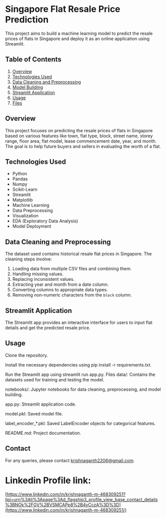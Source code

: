 # Singapore Flat Resale Price Prediction

This project aims to build a machine learning model to predict the resale prices of flats in Singapore and deploy it as an online application using Streamlit.

## Table of Contents
1. [Overview](#overview)
2. [Technologies Used](#technologies-used)
3. [Data Cleaning and Preprocessing](#data-cleaning-and-preprocessing)
4. [Model Building](#model-building)
5. [Streamlit Application](#streamlit-application)
6. [Usage](#usage)
7. [Files](#files)

## Overview
This project focuses on predicting the resale prices of flats in Singapore based on various features like town, flat type, block, street name, storey range, floor area, flat model, lease commencement date, year, and month. The goal is to help future buyers and sellers in evaluating the worth of a flat.

## Technologies Used
- Python
- Pandas
- Numpy
- Scikit-Learn
- Streamlit
- Matplotlib
- Machine Learning
- Data Preprocessing
- Visualization
- EDA (Exploratory Data Analysis)
- Model Deployment

## Data Cleaning and Preprocessing
The dataset used contains historical resale flat prices in Singapore. The cleaning steps involve:
1. Loading data from multiple CSV files and combining them.
2. Handling missing values.
3. Replacing inconsistent values.
4. Extracting year and month from a date column.
5. Converting columns to appropriate data types.
6. Removing non-numeric characters from the `block` column.

## Streamlit Application
The Streamlit app provides an interactive interface for users to input flat details and get the predicted resale price.

## Usage
Clone the repository.

Install the necessary dependencies using pip install -r requirements.txt.

Run the Streamlit app using streamlit run app.py.
Files
data/: Contains the datasets used for training and testing the model.

notebooks/: Jupyter notebooks for data cleaning, preprocessing, and model building.

app.py: Streamlit application code.

model.pkl: Saved model file.

label_encoder_*.pkl: Saved LabelEncoder objects for categorical features.

README.md: Project documentation.
## Contact
For any queries, please contact krishnaganth2206@gmail.com.
# Linkedin Profile link: 
[https://www.linkedin.com/in/krishnaganth-m-468309251?lipi=urn%3Ali%3Apage%3Ad_flagship3_profile_view_base_contact_details%3BNOk%2FGV%2BVSMCAPp8%2B4yCczA%3D%3D](https://www.linkedin.com/in/krishnaganth-m-468309251/)
